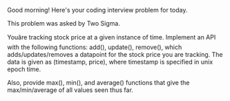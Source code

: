 Good morning! Here's your coding interview problem for today.

This problem was asked by Two Sigma.

Youâre tracking stock price at a given instance of time. Implement an API with
the following functions: add(), update(), remove(), which adds/updates/removes a
datapoint for the stock price you are tracking. The data is given as (timestamp,
price), where timestamp is specified in unix epoch time.

Also, provide max(), min(), and average() functions that give the
max/min/average of all values seen thus far.



